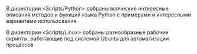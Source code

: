 В директории <Scripts/Python> собраны всяческие интересные описания методов 
и функций языка Python c примерами и интересными вариантами использования.

В директории <Scripts/Linux> собраны разнообразные рабочие скрипты, работающие под 
системой Ubuntu для автоматизации процессов
